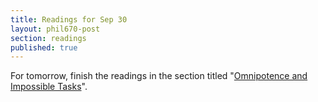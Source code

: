 ```yaml
---
title: Readings for Sep 30
layout: phil670-post
section: readings
published: true
---
```


For tomorrow, finish the readings in the section titled "[Omnipotence and Impossible Tasks](/670f2010/readings/readings-on-omnipotence.html#omnipotence-and-impossible-tasks)".

